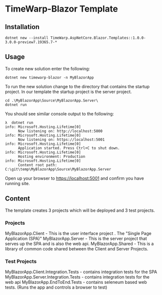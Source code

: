# TimeWarp-Blazor Template

## Installation

```console
dotnet new --install TimeWarp.AspNetCore.Blazor.Templates::1.0.0-3.0.0-preview7.19365.7-*
```

## Usage

To create new solution enter the following:

```console
dotnet new timewarp-blazor -n MyBlazorApp
```

To run the new solution change to the directory that contains the startup project.  In our template the startup project is the server project.

```console
cd .\MyBlazorApp\Source\MyBlazorApp.Server\
dotnet run
```

You should see similar console output to the following:

```console
λ  dotnet run
info: Microsoft.Hosting.Lifetime[0]
      Now listening on: http://localhost:5000
info: Microsoft.Hosting.Lifetime[0]
      Now listening on: https://localhost:5001
info: Microsoft.Hosting.Lifetime[0]
      Application started. Press Ctrl+C to shut down.
info: Microsoft.Hosting.Lifetime[0]
      Hosting environment: Production
info: Microsoft.Hosting.Lifetime[0]
      Content root path: C:\git\temp\MyBlazorApp\Source\MyBlazorApp.Server
```

Open up your browser to <https://localhost:5001> and confirm you have running site.

## Content

The template creates 3 projects which will be deployed and 3 test projects.

### Projects

MyBlazorApp.Client - This is the user interface project . The "Single Page Application (SPA)"
MyBlazorApp.Server - This is the server project that serves up the SPA and is also the web api.
MyBlazorApp.Shared - This is a library of common code shared between the Client and Server Projects.

### Test Projects

MyBlazorApp.Client.Integration.Tests - contains integration tests for the SPA
MyBlazorApp.Server.Integration.Tests - contains integration tests for the web api
MyBlazorApp.EndToEnd.Tests - contains seleneum based web tests.  (Runs the app and controls a browser to test)
